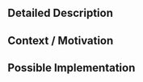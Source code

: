 <!--- Provide a general summary of the issue in the Title above -->

## Detailed Description
<!--- Provide a detailed description of the change or addition you are proposing -->

## Context / Motivation
<!--- Why is this change important to you? How would you use it? -->
<!--- How can it benefit other users? -->

## Possible Implementation
<!--- Not obligatory, but suggest an idea for implementing addition or change -->
<!--- If you already have worked on the idea, please share a link to the branch in your forked project -->
